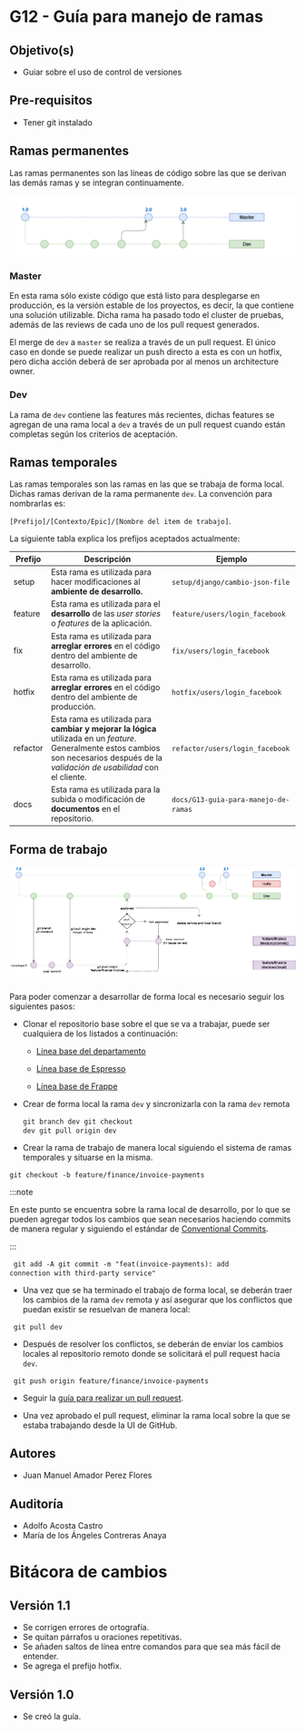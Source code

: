 # G12 - Guía para manejo de ramas

## Objetivo(s)

- Guiar sobre el uso de control de versiones 

## Pre-requisitos

- Tener git instalado

## Ramas permanentes

Las ramas permanentes son las líneas de código sobre las que se derivan las demás ramas y se integran continuamente.

![ramasMainGit](../../static/img/guias/G13/ramasMainGit.png)

### Master

En esta rama sólo existe código que está listo para desplegarse en producción, es la versión estable de los proyectos, es decir, la que contiene una solución utilizable. Dicha rama ha pasado todo el cluster de pruebas, además de las reviews de cada uno de los pull request generados. 

El merge de `dev` a `master` se realiza a través de un pull request. El único caso en donde se puede realizar un push directo a esta es con un hotfix, pero dicha acción deberá de ser aprobada por al menos un architecture owner.


### Dev

La rama de `dev` contiene las features más recientes, dichas features se agregan de una rama local a `dev` a través de un pull request cuando están completas según los criterios de aceptación. 

## Ramas temporales

Las ramas temporales son las ramas en las que se trabaja de forma local. Dichas ramas derivan de la rama permanente `dev`. La convención para nombrarlas es: 

`[Prefijo]/[Contexto/Epic]/[Nombre del item de trabajo]`.

La siguiente tabla explica los prefijos aceptados actualmente:


| Prefijo | Descripción | Ejemplo |
| ------- | ----------- | ------- |
| setup   | Esta rama es utilizada para hacer modificaciones al **ambiente de desarrollo.**| `setup/django/cambio-json-file` |
| feature | Esta rama es utilizada para el **desarrollo** de las _user stories_ o _features_ de la aplicación. | `feature/users/login_facebook` |
| fix     | Esta rama es utilizada para **arreglar errores** en el código dentro del ambiente de desarrollo. | `fix/users/login_facebook` |
| hotfix     | Esta rama es utilizada para **arreglar errores** en el código dentro del ambiente de producción. | `hotfix/users/login_facebook` |
| refactor    | Esta rama es utilizada para **cambiar y mejorar la lógica** utilizada en un _feature_. Generalmente estos cambios son necesarios después de la _validación de usabilidad_ con el cliente. | `refactor/users/login_facebook`
| docs    | Esta rama es utilizada para la subida o modificación de **documentos** en el repositorio. | `docs/G13-guia-para-manejo-de-ramas`

## Forma de trabajo

![gitflow](../../static/img/guias/G13/gitflow.png)

Para poder comenzar a desarrollar de forma local es necesario seguir los siguientes pasos:

- Clonar el repositorio base sobre el que se va a trabajar, puede ser cualquiera de los listados a continuación:

    - <p><a href="https://github.com/Taro-IT/docs"> Línea base del departamento</a></p>

    - <p><a href="https://github.com/Taro-IT/Espresso"> Línea base de Espresso</a></p>

    - <p><a href="https://github.com/Taro-IT/frappe"> Línea base de Frappe</a></p>

- Crear de forma local la rama `dev` y sincronizarla con la rama `dev` remota
<code><pre>git branch dev
git checkout dev
git pull origin dev
</pre></code>

- Crear la rama de trabajo de manera local siguiendo el sistema de ramas temporales y situarse en la misma.

<code><pre>git checkout -b feature/finance/invoice-payments 
</pre></code>

:::note

En este punto se encuentra sobre la rama local de desarrollo, por lo que se pueden agregar todos los cambios que sean necesarios haciendo commits de manera regular y siguiendo el estándar de [Conventional Commits](https://www.conventionalcommits.org/en/v1.0.0/).

:::

<code><pre>
git add -A
git commit -m "feat(invoice-payments): add connection with third-party service" 
</pre></code>

- Una vez que se ha terminado el trabajo de forma local, se deberán traer los cambios de la rama `dev` remota y así asegurar que los conflictos que puedan existir se resuelvan de manera local: 

<code><pre>
git pull dev 
</pre></code>

- Después de resolver los conflictos, se deberán de enviar los cambios locales al repositorio remoto donde se solicitará el pull request hacia `dev`.
    
<code><pre>
git push origin feature/finance/invoice-payments 
</pre></code>   

- Seguir la [guía para realizar un pull request](https://taro-it.github.io/docs/guias/G23-guia-archivos-env).

- Una vez aprobado el pull request, eliminar la rama local sobre la que se estaba trabajando desde la UI de GitHub.

## Autores
- Juan Manuel Amador Perez Flores

## Auditoría
- Adolfo Acosta Castro
- María de los Ángeles Contreras Anaya

# Bitácora de cambios

## Versión 1.1
  - Se corrigen errores de ortografía.
  - Se quitan párrafos u oraciones repetitivas.
  - Se añaden saltos de línea entre comandos para que sea más fácil de entender.
  - Se agrega el prefijo hotfix.

## Versión 1.0
  - Se creó la guía.
